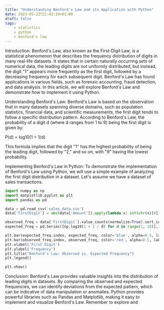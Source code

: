 ```yaml
---
title: "Understanding Benford's Law and its Application with Python"
date: 2023-05-22T21:42:19+01:00
draft: false
tags:
    - statistics
    - python
    - benford's law
---
```


Introduction:
Benford's Law, also known as the First-Digit Law, is a statistical phenomenon that describes the frequency distribution of digits in many real-life datasets. It states that in certain naturally occurring sets of numerical data, the leading digits are not uniformly distributed, but instead, the digit "1" appears more frequently as the first digit, followed by a decreasing frequency for each subsequent digit. Benford's Law has found applications in various fields, such as forensic accounting, fraud detection, and data analysis. In this article, we will explore Benford's Law and demonstrate how to implement it using Python.

Understanding Benford's Law:
Benford's Law is based on the observation that in many datasets spanning diverse domains, such as population statistics, financial data, and scientific measurements, the first digit tends to follow a specific distribution pattern. According to Benford's Law, the probability of a digit d (where d ranges from 1 to 9) being the first digit is given by:

P(d) = log10(1 + 1/d)

This formula implies that the digit "1" has the highest probability of being the leading digit, followed by "2," and so on, with "9" having the lowest probability.

Implementing Benford's Law in Python:
To demonstrate the implementation of Benford's Law using Python, we will use a simple example of analyzing the first digit distribution in a dataset. Let's assume we have a dataset of sales transactions.

```python
import numpy as np
import matplotlib.pyplot as plt
import pandas as pd

data = pd.read_csv('sales_data.csv')
data['FirstDigit'] = abs(data['Amount']).apply(lambda x: int(str(x)[0]))

observed_freq = data['FirstDigit'].value_counts(normalize=True).sort_index()
expected_freq = pd.Series([np.log10(1 + 1 / d) for d in range(1, 10)], index=range(1, 10))

plt.bar(expected_freq.index, expected_freq, color='blue', alpha=0.5, label='Expected Frequency')
plt.bar(observed_freq.index, observed_freq, color='red', alpha=0.5, label='Observed Frequency')
plt.xlabel('First Digit')
plt.ylabel('Frequency')
plt.title("Benford's Law: Observed vs. Expected Frequency")
plt.legend()

plt.show()
```

Conclusion:
Benford's Law provides valuable insights into the distribution of leading digits in datasets. By comparing the observed and expected frequencies, we can identify deviations from the expected pattern, which can be indicative of data manipulation or anomalies. Python provides powerful libraries such as Pandas and Matplotlib, making it easy to implement and visualize Benford's Law. Remember to explore and